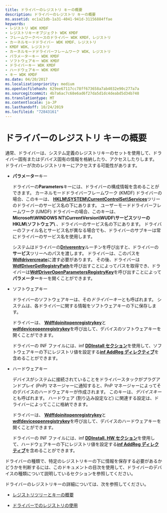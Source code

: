 ```yaml
---
title: ドライバーのレジストリ キーの概要
description: ドライバーのレジストリ キーの概要
ms.assetid: ec1a21db-1a31-4041-941d-31156884ffae
keywords:
- レジストリ WDK KMDF
- レジストリキーオブジェクト WDK KMDF
- フレームワークベースのドライバー WDK KMDF、レジストリ
- カーネルモードドライバー WDK KMDF、レジストリ
- KMDF WDK、レジストリ
- カーネルモードドライバーフレームワーク WDK、レジストリ
- パラメーターキー WDK KMDF
- ソフトウェアキー WDK KMDF
- ドライバーキー WDK KMDF
- ハードウェアキー WDK KMDF
- キー WDK KMDF
ms.date: 04/20/2017
ms.localizationpriority: medium
ms.openlocfilehash: 629ee67117cc78ff673658a7ab4032e90c277a7a
ms.sourcegitcommit: 4b7a6ac7c68e6ad6f27da5d1dc4deabd5d34b748
ms.translationtype: MT
ms.contentlocale: ja-JP
ms.lasthandoff: 10/24/2019
ms.locfileid: "72843161"
---
```

# <a name="introduction-to-registry-keys-for-drivers"></a>ドライバーのレジストリ キーの概要


通常、ドライバーは、システム定義のレジストリキーのセットを使用して、ドライバー固有またはデバイス固有の情報を格納したり、アクセスしたりします。 ドライバーが次のレジストリキーにアクセスする可能性があります。

-   **パラメーター**キー

    ドライバーの**Parameters**キーには、ドライバーの構成情報を含めることができます。 カーネルモードドライバーフレームワーク (KMDF) ドライバーの場合、このキーは、 [**HKLM\\SYSTEM\\CurrentControlSet\\Services**](https://docs.microsoft.com/windows-hardware/drivers/install/hklm-system-currentcontrolset-services-registry-tree)ツリーのドライバーのサービス名の下にあります。 ユーザーモードドライバーフレームワーク (UMDF) ドライバーの場合、このキーは、 **Microsoft\\WINDOWS NT\\CurrentVersion\\WUDF\\サービスツリーの HKLM\\ソフトウェア\\** 、ドライバーのサービス名の下にあります。 ドライバーのファイル名とサービス名が異なる場合でも、ドライバーのサブキーは常にドライバーのサービス名を使用します。

    システムはドライバーの[**Driverentry**](https://docs.microsoft.com/windows-hardware/drivers/wdf/driverentry-for-kmdf-drivers)ルーチンを呼び出すと、ドライバーの**サービス**ツリーへのパスを渡します。 ドライバーは、このパスを[**Wdfdrivercreate**](https://docs.microsoft.com/windows-hardware/drivers/ddi/wdfdriver/nf-wdfdriver-wdfdrivercreate)に渡す必要があります。 その後、ドライバーは[**WdfDriverGetRegistryPath**](https://docs.microsoft.com/windows-hardware/drivers/ddi/wdfdriver/nf-wdfdriver-wdfdrivergetregistrypath)を呼び出すことによってパスを取得でき、ドライバーは[**WdfDriverOpenParametersRegistryKey**](https://docs.microsoft.com/windows-hardware/drivers/ddi/wdfdriver/nf-wdfdriver-wdfdriveropenparametersregistrykey)を呼び出すことによって**パラメーター**キーを開くことができます。

-   ソフトウェアキー

    ドライバーのソフトウェアキーは、その*ドライバーキー*とも呼ばれます。 システムは、各ドライバーに関する情報をソフトウェアキーの下に保存します。

    ドライバーは、 [**Wdffdoinitopenregistrykey**](https://docs.microsoft.com/windows-hardware/drivers/ddi/wdffdo/nf-wdffdo-wdffdoinitopenregistrykey)と[**wdfdeviceopenregistrykey**](https://docs.microsoft.com/windows-hardware/drivers/ddi/wdfdevice/nf-wdfdevice-wdfdeviceopenregistrykey)を呼び出して、デバイスのソフトウェアキーを開くことができます。

    ドライバーの INF ファイルには、inf [**DDInstall セクション**](https://docs.microsoft.com/windows-hardware/drivers/install/inf-ddinstall-section)を使用して、ソフトウェアキーの下にレジストリ値を設定する[**inf AddReg ディレクティブ**](https://docs.microsoft.com/windows-hardware/drivers/install/inf-addreg-directive)を含めることができます。

-   ハードウェアキー

    デバイスがシステムに接続されていることをドライバースタックがプラグアンドプレイ (PnP) マネージャーに通知すると、PnP マネージャーによってそのデバイスのハードウェアキーが作成されます。 このキーは、*デバイスキー*とも呼ばれます。 ハードウェア (割り込み設定など) に関連する設定は、ドライバーによってここに格納できます。

    ドライバーは、 [**Wdffdoinitopenregistrykey**](https://docs.microsoft.com/windows-hardware/drivers/ddi/wdffdo/nf-wdffdo-wdffdoinitopenregistrykey)と[**wdfdeviceopenregistrykey**](https://docs.microsoft.com/windows-hardware/drivers/ddi/wdfdevice/nf-wdfdevice-wdfdeviceopenregistrykey)を呼び出して、デバイスのハードウェアキーを開くことができます。

    ドライバーの INF ファイルには、inf [**DDInstall. HW セクション**](https://docs.microsoft.com/windows-hardware/drivers/install/inf-ddinstall-hw-section)を使用して、ハードウェアキーの下にレジストリ値を設定する[**inf AddReg ディレクティブ**](https://docs.microsoft.com/windows-hardware/drivers/install/inf-addreg-directive)を含めることができます。

ドライバーの種類で、特定のレジストリキーの下に情報を保存する必要があるかどうかを判断するには、このドキュメントの目次を使用して、ドライバーのデバイスの種類について説明しているセクションを参照してください。

ドライバーのレジストリキーの詳細については、次を参照してください。

-   [レジストリツリーとキーの概要](https://docs.microsoft.com/windows-hardware/drivers/install/overview-of-registry-trees-and-keys)

-   [ドライバーでのレジストリの使用](https://docs.microsoft.com/windows-hardware/drivers/kernel/using-the-registry-in-a-driver)

 

 






